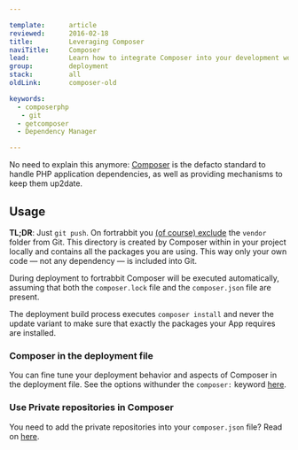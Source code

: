 ```yaml
---

template:      article
reviewed:      2016-02-18
title:         Leveraging Composer
naviTitle:     Composer
lead:          Learn how to integrate Composer into your development workflow with fortrabbit.
group:         deployment
stack:         all
oldLink:       composer-old

keywords:
  - composerphp
   - git
  - getcomposer
  - Dependency Manager

---
```


<!-- TODO: need to differintiate Hobby / Pro -->

No need to explain this anymore: [Composer](http://getcomposer.org) is the defacto standard to handle PHP application dependencies, as well as providing mechanisms to keep them up2date.

## Usage

**TL;DR**: Just `git push`. On fortrabbit you [(of course) exclude](https://getcomposer.org/doc/faqs/should-i-commit-the-dependencies-in-my-vendor-directory.md) the `vendor` folder from Git. This directory is created by Composer within in your project locally and contains all the packages you are using. This way only your own code — not any dependency — is included into Git.

During deployment to fortrabbit Composer will be executed automatically, assuming that both the `composer.lock` file and the `composer.json` file are present.

The deployment build process executes `composer install` and never the update variant to make sure that exactly the packages your App requires are installed.

### Composer in the deployment file

You can fine tune your deployment behavior and aspects of Composer in the deployment file. See the options withunder the `composer:` keyword [here](deployment-file-v2).

### Use Private repositories in Composer

You need to add the private repositories into your `composer.json` file? Read on [here](private-composer-repos).
